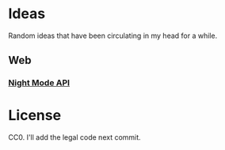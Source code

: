 # Ideas

Random ideas that have been circulating in my head for a while.

## Web

### [Night Mode API](web/night-mode-api)

# License

CC0. I'll add the legal code next commit.

